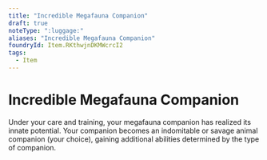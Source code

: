 ```yaml
---
title: "Incredible Megafauna Companion"
draft: true
noteType: ":luggage:"
aliases: "Incredible Megafauna Companion"
foundryId: Item.RKthwjnDKMWcrcI2
tags:
  - Item
---
```


# Incredible Megafauna Companion

Under your care and training, your megafauna companion has realized its innate potential. Your companion becomes an indomitable or savage animal companion (your choice), gaining additional abilities determined by the type of companion.
